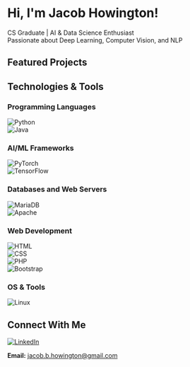 # Hi, I'm Jacob Howington! 

CS Graduate | AI & Data Science Enthusiast  
Passionate about Deep Learning, Computer Vision, and NLP  

## Featured Projects  

<!--
🔹 **[Variational Autoencoder for Latent Diffusion](https://github.com/yourusername/vae-latent-diffusion)**  
  - Implemented a VAE for image synthesis.  
  - **Tech:** Python, PyTorch, OpenCV  

🔹 **[AI-Powered Medicine Dispenser](https://github.com/yourusername/ai-medicine-dispenser)**  
  - Built an intelligent dispenser using Computer Vision & IoT.  
  - **Tech:** Python, TensorFlow, Raspberry Pi  
## 📊 GitHub Stats  

![GitHub Stats](https://github-readme-stats.vercel.app/api?username=yourusername&show_icons=true&theme=radical) 
-->

## Technologies & Tools  

### Programming Languages  
![Python](https://img.shields.io/badge/Python-3776AB?style=for-the-badge&logo=python&logoColor=white)  
![Java](https://img.shields.io/badge/Java-red?style=for-the-badge&logo=openjdk&logoColor=white)  

### AI/ML Frameworks  
![PyTorch](https://img.shields.io/badge/PyTorch-EE4C2C?style=for-the-badge&logo=pytorch&logoColor=white)  
![TensorFlow](https://img.shields.io/badge/TensorFlow-FF6F00?style=for-the-badge&logo=tensorflow&logoColor=white)  

### Databases and Web Servers
![MariaDB](https://img.shields.io/badge/MariaDB-003545?style=for-the-badge&logo=mariadb&logoColor=white)  
![Apache](https://img.shields.io/badge/Apache-CA2136?style=for-the-badge&logo=apache&logoColor=white)  

### Web Development  
![HTML](https://img.shields.io/badge/HTML5-E34F26?style=for-the-badge&logo=html5&logoColor=white)  
![CSS](https://img.shields.io/badge/CSS3-1572B6?style=for-the-badge&logo=css3&logoColor=white)  
![PHP](https://img.shields.io/badge/PHP-777BB4?style=for-the-badge&logo=php&logoColor=white)  
![Bootstrap](https://img.shields.io/badge/Bootstrap-7952B3?style=for-the-badge&logo=bootstrap&logoColor=white)  

### OS & Tools  
![Linux](https://img.shields.io/badge/Linux-FCC624?style=for-the-badge&logo=linux&logoColor=black)  



## Connect With Me  
[![LinkedIn](https://img.shields.io/badge/LinkedIn-0A66C2?style=for-the-badge&logo=linkedin&logoColor=white)](https://linkedin.com/in/jacobhowington)  
<!-- [![Portfolio](https://img.shields.io/badge/Portfolio-181717?style=for-the-badge&logo=github&logoColor=white)](https://yourwebsite.com) -->
**Email:** jacob.b.howington@gmail.com


 




<!--
**JakeHowington/JakeHowington** is a ✨ _special_ ✨ repository because its `README.md` (this file) appears on your GitHub profile.

Here are some ideas to get you started:

- 🔭 I’m currently working on ...
- 🌱 I’m currently learning ...
- 👯 I’m looking to collaborate on ...
- 🤔 I’m looking for help with ...
- 💬 Ask me about ...
- 📫 How to reach me: ...
- 😄 Pronouns: ...
- ⚡ Fun fact: ...
-->
